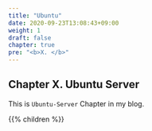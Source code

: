 ```yaml
---
title: "Ubuntu"
date: 2020-09-23T13:08:43+09:00
weight: 1
draft: false
chapter: true
pre: "<b>X. </b>"
---
```


## Chapter X. Ubuntu Server

This is `Ubuntu-Server` Chapter in my blog.

{{% children %}}
